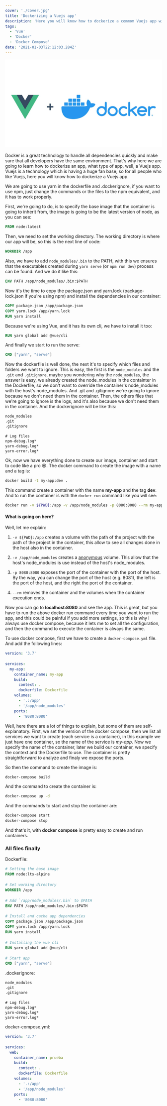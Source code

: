 ```yaml
---
cover: './cover.jpg'
title: 'Dockerizing a Vuejs app'
description: 'Here you will know how to dockerize a commom Vuejs app with Docker Compose'
tags:
  - 'Vue'
  - 'Docker'
  - 'Docker Compose'
date: '2021-01-03T22:12:03.284Z'
---
```


![Docker and vue](./cover.jpg)

Docker is a great technology to handle all dependencies quickly
and make sure that all developers have the same environment. That's
why here we are going to learn how to dockerize an app, what type of
app, well, a Vuejs app. Vuejs is a technology which is having a huge
fan base, so for all people who like Vuejs, here you will know how
to dockerize a Vuejs app.

We are going to use yarn in the dockerfile and .dockerignore, if you
want to use npm, just change the commands or the files to the npm
equivalent, and it has to work properly.


First, we're going to do, is to specify the base image that the
container is going to inherit from, the image is going to be the
latest version of node, as you can see:

```dockerfile
FROM node:latest
```

Then, we need to set the working directory. The working directory is
where our app will be, so this is the next line of code:

```dockerfile
WORKDIR /app
```

Also, we have to add `node_modules/.bin` to the PATH, with this we
ensures that the executables created during `yarn serve` (or `npm run
dev`) process can be found. And we do it like this:

```dockerfile
ENV PATH /app/node_modules/.bin:$PATH
```

Now it's the time to copy the package.json and yarn.lock (package-lock.json
if you're using npm) and install the dependencies in our container:

```dockerfile
COPY package.json /app/package.json
COPY yarn.lock /app/yarn.lock
RUN yarn install
```

Because we're using Vue, and it has its own cli, we have to install it too:

```dockerfile
RUN yarn global add @vue/cli
```

And finally we start to run the serve:

```dockerfile
CMD ["yarn", "serve"]
```

Now the dockerfile is well done, the next it's to specify which files
and folders we want to ignore. This is easy, the first is the
`node_modules` and the `.git` and `.gitignore`, maybe you wondering
why the `node_modules`, the answer is easy, we already created the
node_modules in the containter in the Dockerfile, so we don't want to
override the container's node_modules with the host's node_modules. And
.git and .gitignore we're going to ignore because we don't need them
in the container. Then, the others files that we're going to ignore is
the logs, and it's also because we don't need them in the container. And
the dockerignore will be like this:

```dockerignore
node_modules
.git
.gitignore

# Log files
npm-debug.log*
yarn-debug.log*
yarn-error.log*
```

Ok, now we have everything done to create our image, container and
start to code like a pro 😎. The docker command to create the
image with a name and a tag is:

```bash
docker build -t my-app:dev .
```

This command create a container with the name **my-app** and the tag
**dev**. And to run the container is with the `docker run` command like
you will see:

```bash
docker run -v ${PWD}:/app -v /app/node_modules -p 8080:8080 --rm my-app:dev
```

#### What is going on here?

Well, let me explain:

1. `-v ${PWD}:/app` creates a volume with the path of the project
with the path of the project in the container, this allow to see
all changes done in the host also in the container.

2. `-v /app/node_modules` creates a [anonymous](https://medium.com/faun/what-are-anonymous-and-named-volumes-6cd787822a7d)
volume. This allow that the host's node_modules is use instead of
the host's node_modules.

3. `-p 8080:8080` exposes the port of the container with the port of
the host. By the way, you can change the port of the host (e.g.
8081), the left is the port of the host, and the right the port of
the container.

4. `--rm` removes the container and the volumes when the container
execution ends.

Now you can go to **localhost:8080** and see the app. This is great, but
you have to run the above docker run command every time you want to
run the app, and this could be painful if you add more settings, so
this is why I always use docker compose, because it lets me to set all
the configuration, and then the command to execute the container is
always the same.

To use docker compose, first we have to create a `docker-compose.yml`
file. And add the following lines:

```yml
version: '3.7'

services:
  my-app:
    container_name: my-app
    build:
      context: .
      dockerfile: Dockerfile
    volumes:
      - '.:/app'
      - '/app/node_modules'
    ports:
      - '8080:8080'
```

Well, here there are a lot of things to explain, but some of them
are self-explanatory. First, we set the version of the docker compose,
then we list all services we want to create (each service is a
container), in this example we just have one container, so the name of
the service is *my-app*. Now we specify the name of the container,
later we build our container, we specify the context and the Dockerfile
to use. The container is pretty straightforward to analyze and finaly
we expose the ports.

So then the command to create the image is:

```bash
docker-compose build
```

And the command to create the container is:

```bash
docker-compose up -d
```

And the commands to start and stop the container are:

```bash
docker-compose start
docker-compose stop
```

And that's it, with **docker compose** is pretty easy to create and
run containers.

### All files finally

Dockerfile:

```dockerfile
# Setting the base image
FROM node:lts-alpine

# Set working directory
WORKDIR /app

# Add `/app/node_modules/.bin` to $PATH
ENV PATH /app/node_modules/.bin:$PATH

# Install and cache app dependencies
COPY package.json /app/package.json
COPY yarn.lock /app/yarn.lock
RUN yarn install

# Installing the vue cli
RUN yarn global add @vue/cli

# Start app
CMD ["yarn", "serve"]
```

.dockerignore:

```dockerignore
node_modules
.git
.gitignore

# Log files
npm-debug.log*
yarn-debug.log*
yarn-error.log*
```

docker-compose.yml:

```yml
version: '3.7'

services:
  web:
    container_name: prueba
    build:
      context: .
      dockerfile: Dockerfile
    volumes:
      - '.:/app'
      - '/app/node_modules'
    ports:
      - '8080:8080'
```
